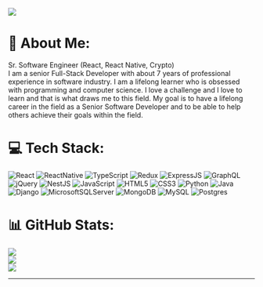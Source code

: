 [![](https://visitcount.itsvg.in/api?id=venus617&icon=0&color=0)](https://visitcount.itsvg.in)

# 💫 About Me:
Sr. Software Engineer (React, React Native, Crypto)<br>
I am a senior Full-Stack Developer with about 7 years of professional experience in software industry. I am a lifelong learner who is obsessed with programming and computer science. I love a challenge and I love to learn and that is what draws me to this field. My goal is to have a lifelong career in the field as a Senior Software Developer and to be able to help others achieve their goals within the field.<br>


# 💻 Tech Stack:
![React](https://img.shields.io/badge/React-%2320232a.svg?style=flat&logo=react&logoColor=%2361DAFB) ![ReactNative](https://img.shields.io/badge/React_Native-%2320232a.svg?style=flat&logo=react&logoColor=%2361DAFB) ![TypeScript](https://img.shields.io/badge/TypeScript-%23007ACC.svg?style=flat&logo=typescript&logoColor=white) ![Redux](https://img.shields.io/badge/Redux-%23593d88.svg?style=flat&logo=redux&logoColor=white) ![ExpressJS](https://img.shields.io/badge/ExpressJS-%23E0234E.svg?style=flat&logo=expressjs&logoColor=white) ![GraphQL](https://img.shields.io/badge/GraphQL-%23E0234E.svg?style=flat&logo=graphql&logoColor=white) ![jQuery](https://img.shields.io/badge/jQuery-%23E0234E.svg?style=flat&logo=jquery&logoColor=white) ![NestJS](https://img.shields.io/badge/NestJS-%23E0234E.svg?style=flat&logo=nestjs&logoColor=white) ![JavaScript](https://img.shields.io/badge/JavaScript-%23323330.svg?style=flat&logo=javascript&logoColor=%23F7DF1E) ![HTML5](https://img.shields.io/badge/HTML5-%23E34F26.svg?style=flat&logo=html5&logoColor=white) ![CSS3](https://img.shields.io/badge/CSS3-%231572B6.svg?style=flat&logo=css3&logoColor=white) ![Python](https://img.shields.io/badge/Python-%23039BE5.svg?style=flat&logo=python) ![Java](https://img.shields.io/badge/Java-%23323330.svg?style=flat&logo=java&logoColor=%23F7DF1E) ![Django](https://img.shields.io/badge/Django-%2320232a.svg?style=flat&logo=django&logoColor=%2361DAFB) ![MicrosoftSQLServer](https://img.shields.io/badge/Microsoft%20SQL%20Sever-CC2927?style=flat&logo=microsoft%20sql%20server&logoColor=white) ![MongoDB](https://img.shields.io/badge/MongoDB-%234ea94b.svg?style=flat&logo=mongodb&logoColor=white) ![MySQL](https://img.shields.io/badge/MySQL-%2300f.svg?style=flat&logo=mysql&logoColor=white) ![Postgres](https://img.shields.io/badge/Postgres-%23316192.svg?style=flat&logo=postgresql&logoColor=white)
# 📊 GitHub Stats:
![](https://github-readme-stats.vercel.app/api?username=venus617&theme=city_light&hide_border=false&include_all_commits=true&count_private=true)<br/>
![](https://github-readme-streak-stats.herokuapp.com/?user=venus617&theme=city_light&hide_border=false)<br/>
![](https://github-readme-stats.vercel.app/api/top-langs/?username=venus617&theme=city_light&hide_border=false&include_all_commits=true&count_private=true&layout=compact)

---

<!-- Proudly created with GPRM ( https://gprm.itsvg.in ) -->
